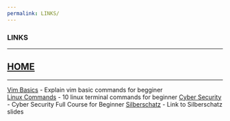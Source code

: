 ```yaml
---
permalink: LINKS/
---
```

### LINKS  
---
## [HOME](index.md)
---
[Vim Basics](https://www.youtube.com/watch?v=ggSyF1SVFr4) - Explain vim basic commands for begginer  
[Linux Commands](https://www.youtube.com/watch?v=CpTfQ-q6MPU) - 10 linux terminal commands for beginner
[Cyber Security](https://www.youtube.com/watch?v=U_P23SqJaDc) - Cyber Security Full Course for Beginner
[Silberschatz](https://codex.cs.yale.edu/avi/os-book/OS10/slide-dir/) - Link to Silberschatz slides
